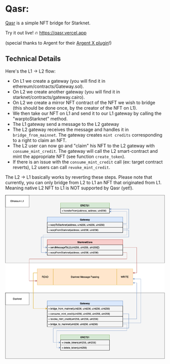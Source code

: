 # Qasr:

[Qasr](https://en.wikipedia.org/wiki/Qasr_El_Nil_Bridge) is a simple NFT bridge for Starknet.

Try it out live! 🔥
https://qasr.vercel.app

(special thanks to Argent for their [Argent X plugin](https://github.com/argentlabs/argent-x)!)

## Technical Details

Here's the L1 -> L2 flow:

- On L1 we create a gateway (you will find it in ethereum/contracts/Gateway.sol).
- On L2 we create another gateway (you will find it in starknet/contracts/gateway.cairo).
- On L2 we create a mirror NFT contract of the NFT we wish to bridge (this should be done once, by the creator of the NFT on L1).
- We then take our NFT on L1 and send it to our L1 gateway by calling the "warptoStarknet" method.
- The L1 gateway send a message to the L2 gateway
- The L2 gateway receives the message and handles it in `bridge_from_mainnet`. The gateway creates `mint credits` corresponding to a right to claim an NFT.
- The L2 user can now go and "claim" his NFT to the L2 gateway with `consume_mint_credit`. The gateway will call the L2 smart-contract and mint the appropriate NFT (see function `create_token`).
- If there is an issue with the `consume_mint_credit` call (ex: target contract reverts), L2 users can call `revoke_mint_credit`.

The L2 -> L1 basically works by reverting these steps. Please note that currently, you can only bridge from L2 to L1 an NFT that originated from L1. Meaning native L2 NFT to L1 is NOT supported by Qasr (yet!).

![Qasr](./qasr.png)
